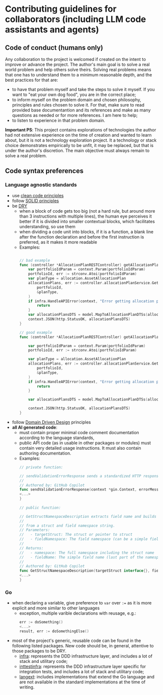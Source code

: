 # Contributing guidelines for collaborators (including LLM code assistants and agents)

## Code of conduct (humans only)

Any collaboration to the project is welcomed if created on the intent to improve or advance the project. The author's
main goal is to solve a real world problem and help others solve theirs. Solving real problems means that one has to
understand them to a minimum reasonable depth, and the best practices for that are:

- to have that problem myself and take the steps to solve it myself. If you want to "eat your own dog food", you are in
  the correct place;
- to inform myself on the problem domain and chosen philosophy, principles and rules chosen to solve it. For that,
  make sure to read provided base documentantion and its references and make as many questions as needed or for more
  references. I am here to help;
- to listen to experience in that problem domain.

**Important PS**: This project contains explorations of technologies the author had not extensive experience on the time
of creation and wanted to learn about, but it is not a technology exploration project. It a technology or stack choice
demonstrates empirically to be unfit, it may be replaced, but that is under the author's discretion. The main objective
must always remain to solve a real problem.

## Code syntax preferences

### Language agnostic standards

- use [clean code principles](https://gist.github.com/wojteklu/73c6914cc446146b8b533c0988cf8d29)
- follow [SOLID principles](https://en.wikipedia.org/wiki/SOLID)
- be [DRY](https://en.wikipedia.org/wiki/Don%27t_repeat_yourself)
    - when a block of code gets too big (not a hard rule, but around more than 3 instructions with multiple lines), the
      human eye perceives it better if it is divided into smaller contextual blocks, which facilitates understanding, so
      use them
    - when dividing a code unit into blocks, if it is a function, a blank line after the function declaration and before
      the first instruction is preferred, as it makes it more readable
    - Examples:
      ```go 
      
      // bad example
      func (controller *AllocationPlanRESTController) getAllocationPlans(context *gin.Context) {
          var portfolioIdParam = context.Param(portfolioIdParam)
          portfolioId, err := strconv.Atoi(portfolioIdParam)
          var planType = allocation.AssetAllocationPlan
          allocationPlans, err := controller.allocationPlanService.GetAllocationPlans(
              portfolioId,
              &planType,
          )
          if infra.HandleAPIError(context, "Error getting allocation plans", err) {
              return
          }
          var allocationPlansDTS = model.MapToAllocationPlanDTSs(allocationPlans)
          context.JSON(http.StatusOK, allocationPlansDTS)
      }
      
      // good example
      func (controller *AllocationPlanRESTController) getAllocationPlans(context *gin.Context) {
      
          var portfolioIdParam = context.Param(portfolioIdParam)
          portfolioId, err := strconv.Atoi(portfolioIdParam)
      
          var planType = allocation.AssetAllocationPlan
          allocationPlans, err := controller.allocationPlanService.GetAllocationPlans(
              portfolioId,
              &planType,
          )
          if infra.HandleAPIError(context, "Error getting allocation plans", err) {
              return
          }
      
          var allocationPlansDTS = model.MapToAllocationPlanDTSs(allocationPlans)
      
          context.JSON(http.StatusOK, allocationPlansDTS)
      }
      ```
- follow [Domain Driven Design](https://www.infoq.com/minibooks/domain-driven-design-quickly/) principles
- **all AI generated code**:
    - must contain proper minimal code comment documentation according to the language standards,
    - public API code (as in usable in other packages or modules) must contain very detailed usage instructions. It must
      also contain authoring documentation.
    - Examples:
      ```go
      // private function:

      // sendValidationErrorResponse sends a standardized HTTP response for validation validationErrors.
      //
      // Authored by: GitHub Copilot
      func sendValidationErrorResponse(context *gin.Context, errorMessages []string) {
      <...>
      }
    
      // public function:
      
      // GetStructNamespaceDescription extracts field name and builds the full namespace
      //
      // from a struct and field namespace string.
      // Parameters:
      //   - targetStruct: The struct or pointer to struct
      //   - fieldNamespace: The field namespace (can be a simple field name or a dot-separated path)
      //
      // Returns:
      //   - namespace: The full namespace including the struct name
      //   - fieldName: The simple field name (last part of the namespace)
      //
      // Authored by: GitHub Copilot
      func GetStructNamespaceDescription(targetStruct interface{}, fieldNamespace string) (namespace, fieldName string) {
      <...>
      }
      ```

### Go

- when declaring a variable, give preference to `var` over `:=` as it is more explicit and more similar to other
  languages
    - exception, multiple varible declarations with reusage, e.g.:
        ```go
        err := doSomething()
        <...>
        result, err := doSomethingElse()
        ```
- most of the project's generic, reusable code can be found in the following listed packages. New code should be, in
  general, attentive to those packages to be DRY.
    - [infra](src/main/go/infra): represents the DDD infrastructure layer, and includes a lot of stack and utilitary
      code;
    - [inttestinfra](src/main/go/inttest/infra): represents the DDD infrastructure layer specific for integration tests,
      and includes a lot of stack and utilitary code;
    - [langext](src/main/go/langext): includes implementations that extend the Go language and are not available in the
      standard implementations at the time of writing.